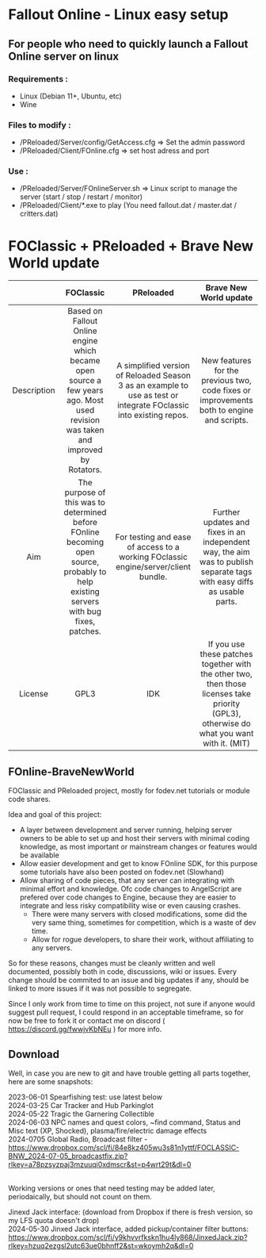 # Fallout Online - Linux easy setup

## For people who need to quickly launch a Fallout Online server on linux

### Requirements : 
- Linux (Debian 11+, Ubuntu, etc)
- Wine

### Files to modify :
- /PReloaded/Server/config/GetAccess.cfg => Set the admin password
- /PReloaded/Client/FOnline.cfg => set host adress and port

### Use :
- /PReloaded/Server/FOnlineServer.sh => Linux script to manage the server (start / stop / restart / monitor)
- /PReloaded/Client/*.exe to play (You need fallout.dat / master.dat / critters.dat)

# FOClassic + PReloaded + Brave New World update

| | FOClassic | PReloaded | Brave New World update |
|:----------:|:----------:|:-----------:|:------------------:|
| Description |Based on Fallout Online engine which became open source a few years ago. Most used revision was taken and improved by Rotators.  | A simplified version of Reloaded Season 3 as an example to use as test or integrate FOclassic into existing repos. | New features for the previous two, code fixes or improvements both to engine and scripts. |
| Aim | The purpose of this was to determined before FOnline becoming open source, probably to help existing servers with bug fixes, patches. | For testing and ease of access to a working FOclassic engine/server/client bundle. | Further updates and fixes in an independent way, the aim was to publish separate tags with easy diffs as usable parts. |
| License | GPL3 | IDK | If you use these patches together with the other two, then those licenses take priority (GPL3), otherwise do what you want with it. (MIT)|

## FOnline-BraveNewWorld
FOClassic and PReloaded project, mostly for fodev.net tutorials or module code shares.

Idea and goal of this project:
- A layer between development and server running, helping server owners to be able to set up and host their servers with minimal coding knowledge, as most important or mainstream changes or features would be available
- Allow easier development and get to know FOnline SDK, for this purpose some tutorials have also been posted on fodev.net (Slowhand)
- Allow sharing of code pieces, that any server can integrating with minimal effort and knowledge. Ofc code changes to AngelScript are prefered over code changes to Engine, because they are easier to integrate and less risky compatibility wise or even causing crashes. 
   - There were many servers with closed modifications, some did the very same thing, sometimes for competition, which is a waste of dev time. 
   - Allow for rogue developers, to share their work, without affiliating to any servers. 

So for these reasons, changes must be cleanly written and well documented, possibly both in code, discussions, wiki or issues. Every change should be commited to an issue and big updates if any, should be linked to more issues if it was not possible to segregate.

Since I only work from time to time on this project, not sure if anyone would suggest pull request, I could respond in an acceptable timeframe, so for now be free to fork it or contact me on discord ( https://discord.gg/fwwjvKbNEu ) for more info.


## Download

Well, in case you are new to git and have trouble getting all parts together, here are some snapshots:

2023-06-01 Spearfishing test: use latest below<br>
2024-03-25 Car Tracker and Hub Parkinglot<br>
2024-05-22 Tragic the Garnering Collectible<br>
2024-06-03 NPC names and quest colors, ~find command, Status and Misc text (XP, Shocked), plasma/fire/electric damage effects<br>
2024-0705 Global Radio, Broadcast filter - https://www.dropbox.com/scl/fi/84e8kz405wu3s81n1yttf/FOCLASSIC-BNW_2024-07-05_broadcastfix.zip?rlkey=a78pzsyzpaj3mzuuqi0xdmscr&st=p4wrt29t&dl=0<br>
<br>

Working versions or ones that need testing may be added later, periodaically, but should not count on them.<br>

Jinexd Jack interface: (download from Dropbox if there is fresh version, so my LFS quota doesn't drop) <br>
2024-05-30 Jinxed Jack interface, added pickup/container filter buttons: https://www.dropbox.com/scl/fi/y9khvvrfkskn1hu4ly868/JinxedJack.zip?rlkey=hzuq2ezgsl2utc63ue0bhnff2&st=wkoymh2q&dl=0

